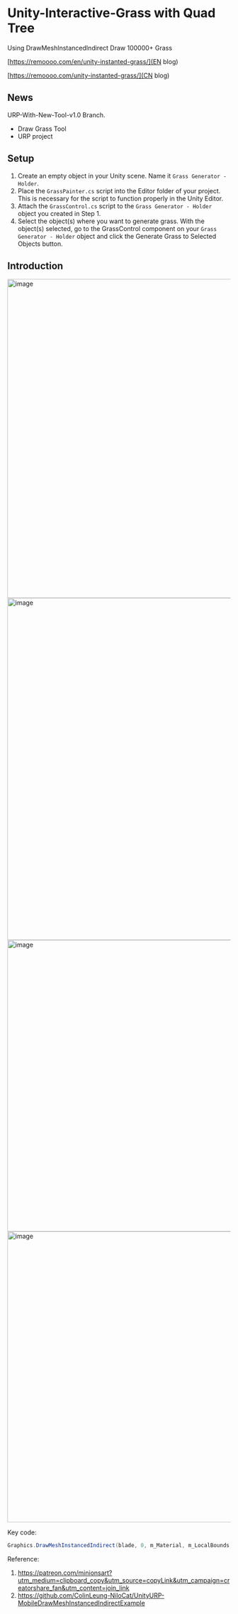 # Unity-Interactive-Grass with Quad Tree

 Using DrawMeshInstancedIndirect Draw 100000+ Grass  

[https://remoooo.com/en/unity-instanted-grass/](EN blog)

[https://remoooo.com/unity-instanted-grass/](CN blog)

## News

URP-With-New-Tool-v1.0 Branch.

- Draw Grass Tool
- URP project

## Setup

1. Create an empty object in your Unity scene. Name it `Grass Generator - Holder`.
2. Place the `GrassPainter.cs` script into the Editor folder of your project. This is necessary for the script to function properly in the Unity Editor.
3. Attach the `GrassControl.cs` script to the `Grass Generator - Holder` object you created in Step 1.
4. Select the object(s) where you want to generate grass.
   With the object(s) selected, go to the GrassControl component on your `Grass Generator - Holder` object and click the Generate Grass to Selected Objects button.


##  Introduction

<img width="718" alt="image" src="https://github.com/Remyuu/Unity-Interactive-Grass/assets/64857501/fa43ea22-15f3-42be-b36b-b89714c4ac38">
<img width="770" alt="image" src="https://github.com/Remyuu/Unity-Interactive-Grass/assets/64857501/2d97e67f-d2fa-41b4-8787-1add30e6ba20">
<img width="656" alt="image" src="https://github.com/Remyuu/Unity-Interactive-Grass/assets/64857501/a33440b9-8233-4586-80ef-a573dde197d2">
<img width="655" alt="image" src="https://github.com/Remyuu/Unity-Interactive-Grass/assets/64857501/5a415960-cc03-444f-9641-985921bf7435">

Key code:

```csharp
Graphics.DrawMeshInstancedIndirect(blade, 0, m_Material, m_LocalBounds, m_argsBuffer);
```

Reference:

1. https://patreon.com/minionsart?utm_medium=clipboard_copy&utm_source=copyLink&utm_campaign=creatorshare_fan&utm_content=join_link
2. https://github.com/ColinLeung-NiloCat/UnityURP-MobileDrawMeshInstancedIndirectExample
